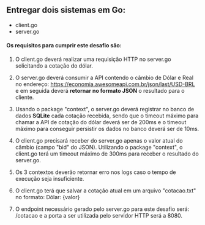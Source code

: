 ## Entregar dois sistemas em Go:
- client.go
- server.go
 
#### Os requisitos para cumprir este desafio são:
 
1. O client.go deverá realizar uma requisição HTTP no server.go solicitando a cotação do dólar.
 
2. O server.go deverá consumir a API contendo o câmbio de Dólar e Real no endereço: https://economia.awesomeapi.com.br/json/last/USD-BRL e em seguida deverá **retornar no formato JSON** o resultado para o cliente.
 
3. Usando o package "context", o server.go deverá registrar no banco de dados **SQLite** cada cotação recebida, sendo que o timeout máximo para chamar a API de cotação do dólar deverá ser de 200ms e o timeout máximo para conseguir persistir os dados no banco deverá ser de 10ms.
 
4. O client.go precisará receber do server.go apenas o valor atual do câmbio (campo "bid" do JSON). Utilizando o package "context", o client.go terá um timeout máximo de 300ms para receber o resultado do server.go.
 
5. Os 3 contextos deverão retornar erro nos logs caso o tempo de execução seja insuficiente.
 
6. O client.go terá que salvar a cotação atual em um arquivo "cotacao.txt" no formato: Dólar: {valor}
 
7. O endpoint necessário gerado pelo server.go para este desafio será: /cotacao e a porta a ser utilizada pelo servidor HTTP será a 8080.